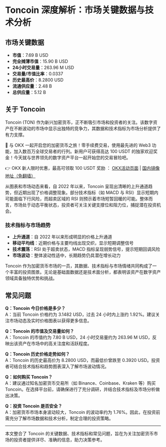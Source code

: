 # Toncoin 深度解析：市场关键数据与技术分析

## 市场关键数据

- **市值**：7.69 B USD  
- **完全摊薄市值**：15.90 B USD  
- **24小时交易量**：263.96 M USD  
- **交易量/市值比率**：0.0337  
- **历史最高价**：8.2800 USD  
- **流通供应量**：2.48 B  
- **总供应量**：5.12 B  

## 关于 Toncoin

Toncoin (TON) 作为新兴加密货币，正不断吸引市场和投资者的关注。该数字资产在不断波动的市场中显示出独特的竞争力，其数据和技术指标为市场分析提供了有力支撑。  
 
🚀 与 OKX 一起开启您的加密货币之旅！零手续费交易，使用最先进的 Web3 功能，加入数百万全球交易者的行列。新用户可获得高达 100 USDT 的独家欢迎奖金！今天就与世界领先的数字资产平台一起开始您的交易冒险吧。

👉 OKX 新人限时优惠，最高可领取 100 USDT 奖励 ： [OKX活动页面](https://bit.ly/OKXe) | [国内镜像地址（免翻墙）](https://bit.ly/okX)

从图表和市场动态来看，自 2022 年以来，Toncoin 呈现出清晰的上升通道趋势，但近期出现了价格调整现象。部分技术指标（如 MACD 与 RSI）显示短期内可能面临下行风险，而超卖区域的 RSI 则预示着市场短暂回暖的可能。整体而言，市场处于动态平衡状态，投资者可关注关键支撑位和阻力位，捕捉潜在投资机会。

### 技术指标与市场趋势

- **上升通道**：自 2022 年以来形成明显的价格上升通道  
- **移动平均线**：近期价格与主要均线出现交织，显示短期调整信号  
- **技术震荡**：RSI 处于超卖状态，MACD 指标呈现弱势信号，提示短期回调风险  
- **市场波动**：整体波动性适中，长期趋势仍具潜在增长动力  

Toncoin 作为加密货币市场的一员，其数据、技术指标与市场情绪共同构成了一个丰富的投资图景。无论是基础面数据还是技术面分析，都表明该资产在数字资产领域具备独特优势和挑战。

## 常见问题

**Q：Toncoin 今日价格是多少？**  
A：当前 Toncoin 价格约为 3.1482 USD，过去 24 小时内上涨约 1.92%。建议关注市场动态及实时价格图表以获得更多信息。

**Q：Toncoin 的市值及交易量如何？**  
A：Toncoin 的市值约为 7.80 B USD，24 小时交易量约为 263.96 M USD，反映出该资产在市场中的高关注度和活跃程度。

**Q：Toncoin 历史价格走势如何？**  
A：Toncoin 的历史最高价为 8.2800 USD，而最低价曾跌至 0.3920 USD。投资者可结合技术指标和趋势图表深入了解市场波动情况。

**Q：如何购买 Toncoin？**  
A：建议通过知名加密货币交易所（如 Binance、Coinbase、Kraken 等）购买 Toncoin。在选择平台前，请确保进行了充分调研，并结合技术指标及市场分析做出决策。

**Q：投资 Toncoin 是否安全？**  
A：加密货币市场本身波动较大，Toncoin 的波动率约为 1.76%。因此，在投资前需充分了解市场数据和技术分析，制定合理的投资策略。

---

本文整合了 Toncoin 的关键数据、技术指标和常见问题，旨在为关注加密货币市场的投资者提供详尽、准确的信息，助力决策参考。